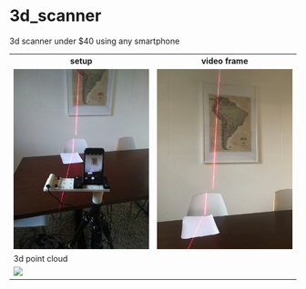 # 3d_scanner
3d scanner under $40 using any smartphone

<html>
    <table style="width:100%">
        <tr>
          <th>setup</th>
          <th>video frame</th> 
        </tr>
        <tr>
          <td><img src="https://github.com/albrecht-lindner/3d_scanner/blob/master/photos/setup.jpg" width="250"></td>
          <td><img src="https://github.com/albrecht-lindner/3d_scanner/blob/master/photos/frame.jpg" width="250"> </td> 
        </tr>
        <tr>
            <td colspan="2">3d point cloud</td>
        </tr>
        <tr>
            <td colspan="2"><img src="https://github.com/albrecht-lindner/3d_scanner/blob/master/output/anim3d.gif" width="300"></td>
        </tr>
      </table>
</html>
